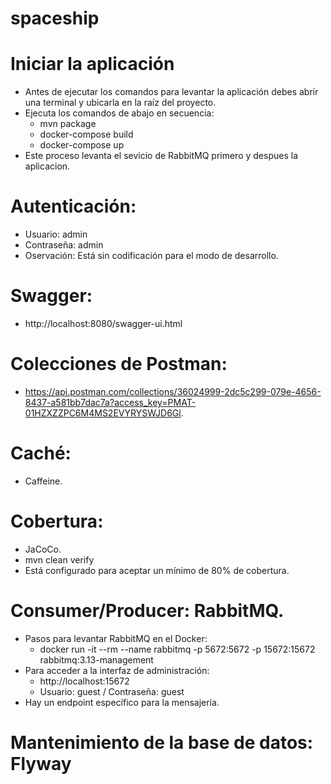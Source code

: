 # spaceship

# Iniciar la aplicación
- Antes de ejecutar los comandos para levantar la aplicación debes abrir una terminal y ubicarla en la raíz del  proyecto.
- Ejecuta los comandos de abajo en secuencia:
  - mvn package
  - docker-compose build
  - docker-compose up
- Este proceso levanta el sevicio de RabbitMQ primero y despues la aplicacion.

# Autenticación:
- Usuario: admin
- Contraseña: admin
- Oservación: Está sin codificación para el modo de desarrollo.

# Swagger:
- http://localhost:8080/swagger-ui.html

# Colecciones de Postman:
- https://api.postman.com/collections/36024999-2dc5c299-079e-4656-8437-a581bb7dac7a?access_key=PMAT-01HZXZZPC6M4MS2EVYRYSWJD6Gl.

# Caché:
- Caffeine.

# Cobertura:
- JaCoCo.
- mvn clean verify
- Está configurado para aceptar un mínimo de 80% de cobertura.

# Consumer/Producer: RabbitMQ.
- Pasos para levantar RabbitMQ en el Docker:
    - docker run -it --rm --name rabbitmq -p 5672:5672 -p 15672:15672 rabbitmq:3.13-management
- Para acceder a la interfaz de administración:
    - http://localhost:15672
    - Usuario: guest / Contraseña: guest
- Hay un endpoint específico para la mensajería.

# Mantenimiento de la base de datos: Flyway
